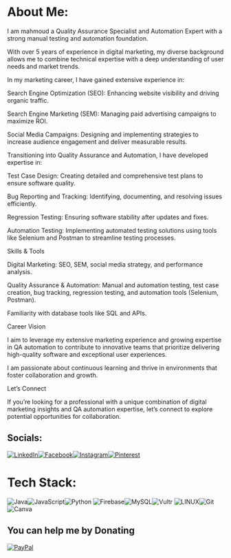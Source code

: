 #  About Me:
I am mahmoud a Quality Assurance Specialist and Automation Expert with a strong manual testing and automation foundation. 

With over 5 years of experience in digital marketing, my diverse background allows me to combine technical expertise with a deep understanding of user needs and market trends.

In my marketing career, I have gained extensive experience in:

Search Engine Optimization (SEO): Enhancing website visibility and driving organic traffic.

Search Engine Marketing (SEM): Managing paid advertising campaigns to maximize ROI.

Social Media Campaigns: Designing and implementing strategies to increase audience engagement and deliver measurable results.

Transitioning into Quality Assurance and Automation, I have developed expertise in:

Test Case Design: Creating detailed and comprehensive test plans to ensure software quality.

Bug Reporting and Tracking: Identifying, documenting, and resolving issues efficiently.

Regression Testing: Ensuring software stability after updates and fixes.

Automation Testing: Implementing automated testing solutions using tools like Selenium and Postman to streamline testing processes.

Skills & Tools

Digital Marketing: SEO, SEM, social media strategy, and performance analysis.

Quality Assurance & Automation: Manual and automation testing, test case creation, bug tracking, regression testing, and automation tools (Selenium, Postman).

Familiarity with database tools like SQL and APIs.

Career Vision

I aim to leverage my extensive marketing experience and growing expertise in QA automation to contribute to innovative teams that prioritize delivering high-quality software and exceptional user experiences. 

I am passionate about continuous learning and thrive in environments that foster collaboration and growth.

Let’s Connect

If you’re looking for a professional with a unique combination of digital marketing insights and QA automation expertise, let’s connect to explore potential opportunities for collaboration.

## Socials:
[![LinkedIn](https://img.shields.io/badge/LinkedIn-%230077B5.svg?logo=linkedin&logoColor=white)](https://linkedin.com/in/mamobarjos)[![Facebook](https://img.shields.io/badge/Facebook-%231877F2.svg?logo=Facebook&logoColor=white)](https://facebook.com/mamobarjos)[![Instagram](https://img.shields.io/badge/Instagram-%23E4405F.svg?logo=Instagram&logoColor=white)](https://instagram.com/mamobarjos)[![Pinterest](https://img.shields.io/badge/Pinterest-%23E60023.svg?logo=Pinterest&logoColor=white)](https://pinterest.com/mamobarjos) 
# Tech Stack:
![Java](https://img.shields.io/badge/java-%23ED8B00.svg?style=flat-square&logo=openjdk&logoColor=white)![JavaScript](https://img.shields.io/badge/javascript-%23323330.svg?style=flat-square&logo=javascript&logoColor=%23F7DF1E)![Python](https://img.shields.io/badge/python-3670A0?style=flat-square&logo=python&logoColor=ffdd54) ![Firebase](https://img.shields.io/badge/firebase-%23039BE5.svg?style=flat-square&logo=firebase)![MySQL](https://img.shields.io/badge/mysql-4479A1.svg?style=flat-square&logo=mysql&logoColor=white)![Vultr](https://img.shields.io/badge/Vultr-007BFC.svg?style=flat-square&logo=vultr) ![LINUX](https://img.shields.io/badge/Linux-FCC624?style=flat-square&logo=linux&logoColor=black)![Git](https://img.shields.io/badge/git-%23F05033.svg?style=flat-square&logo=git&logoColor=white) ![Canva](https://img.shields.io/badge/Canva-%2300C4CC.svg?style=flat-square&logo=Canva&logoColor=white) 

  ## You can help me by Donating
  [![PayPal](https://img.shields.io/badge/PayPal-00457C?style=for-the-badge&logo=paypal&logoColor=white)](https://paypal.me/mamobarjos) 

  
<!-- Proudly created with GPRM ( https://gprm.itsvg.in ) -->
